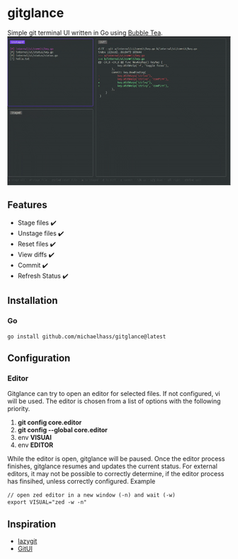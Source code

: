 # gitglance

Simple git terminal UI written in Go using [Bubble Tea](https://github.com/charmbracelet/bubbletea).
![gitglance demo](assets/gitglance_demo.gif)

## Features
- Stage files ✔️
- Unstage files ✔️
- Reset files ✔️
- View diffs ✔️
- Commit ✔️
- Refresh Status ✔️

## Installation

### Go
```
go install github.com/michaelhass/gitglance@latest
```

## Configuration

### Editor
Gitglance can try to open an editor for selected files.
If not configured, vi will be used. The editor is chosen from a list of options with the following priority.
1. **git config core.editor**
2. **git config --global core.editor**
3. env **VISUAl**
4. env **EDITOR**

While the editor is open, gitglance will be paused. Once the editor process finishes, gitglance resumes and updates the current status.
For external editors, it may not be possible to correctly determine, if the editor process has finsihed, unless correctly configured.
Example
```
// open zed editor in a new window (-n) and wait (-w)
export VISUAL="zed -w -n"
```

## Inspiration
- [lazygit](https://github.com/jesseduffield/lazygit)
- [GitUI](https://github.com/extrawurst/gitui)
